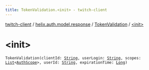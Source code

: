 ```yaml
---
title: TokenValidation.<init> - twitch-client
---
```


[twitch-client](../../index.html) / [helix.auth.model.response](../index.html) / [TokenValidation](index.html) / [&lt;init&gt;](./-init-.html)

# &lt;init&gt;

`TokenValidation(clientId: `[`String`](https://kotlinlang.org/api/latest/jvm/stdlib/kotlin/-string/index.html)`, userLogin: `[`String`](https://kotlinlang.org/api/latest/jvm/stdlib/kotlin/-string/index.html)`, scopes: `[`List`](https://kotlinlang.org/api/latest/jvm/stdlib/kotlin.collections/-list/index.html)`<`[`AuthScope`](../../helix.auth.model/-auth-scope/index.html)`>, userId: `[`String`](https://kotlinlang.org/api/latest/jvm/stdlib/kotlin/-string/index.html)`, expirationTime: `[`Long`](https://kotlinlang.org/api/latest/jvm/stdlib/kotlin/-long/index.html)`)`